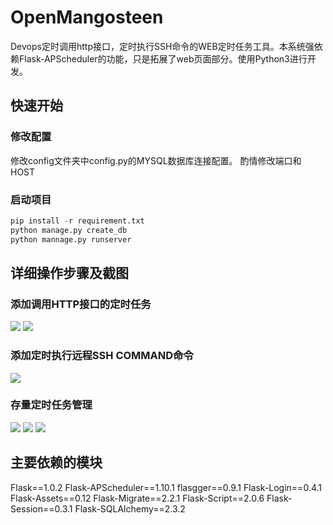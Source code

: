# OpenMangosteen
Devops定时调用http接口，定时执行SSH命令的WEB定时任务工具。本系统强依赖Flask-APScheduler的功能，只是拓展了web页面部分。使用Python3进行开发。

## 快速开始
### 修改配置
修改config文件夹中config.py的MYSQL数据库连接配置。
酌情修改端口和HOST

### 启动项目
```Python
pip install -r requirement.txt
python manage.py create_db
python mannage.py runserver
```
## 详细操作步骤及截图
### 添加调用HTTP接口的定时任务
  ![](https://github.com/lyy8510a/OpenMangosteen/blob/master/screenshot/interface_task_add_1.png)
  ![](https://github.com/lyy8510a/OpenMangosteen/blob/master/screenshot/interface_task_add_2.png)
### 添加定时执行远程SSH COMMAND命令
  ![](https://github.com/lyy8510a/OpenMangosteen/blob/master/screenshot/remotecmd_task_add_1.png)
### 存量定时任务管理
  ![](https://github.com/lyy8510a/OpenMangosteen/blob/master/screenshot/index_1.png)
  ![](https://github.com/lyy8510a/OpenMangosteen/blob/master/screenshot/index_2.png)
  ![](https://github.com/lyy8510a/OpenMangosteen/blob/master/screenshot/index_3.png)
  
## 主要依赖的模块
Flask==1.0.2
Flask-APScheduler==1.10.1
flasgger==0.9.1
Flask-Login==0.4.1
Flask-Assets==0.12
Flask-Migrate==2.2.1
Flask-Script==2.0.6
Flask-Session==0.3.1
Flask-SQLAlchemy==2.3.2
